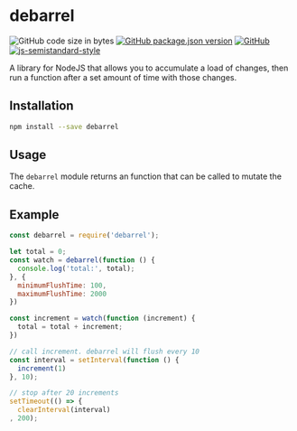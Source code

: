 # debarrel
![GitHub code size in bytes](https://img.shields.io/github/languages/code-size/markwylde/debarrel?style=flat-square)
[![GitHub package.json version](https://img.shields.io/github/package-json/v/markwylde/debarrel?style=flat-square)](https://github.com/markwylde/debarrel/blob/master/package.json)
[![GitHub](https://img.shields.io/github/license/markwylde/debarrel?style=flat-square)](https://github.com/markwylde/debarrel/blob/master/LICENSE)
[![js-semistandard-style](https://img.shields.io/badge/code%20style-semistandard-brightgreen.svg?style=flat-square)](https://github.com/standard/semistandard)

A library for NodeJS that allows you to accumulate a load of changes, then run a function
after a set amount of time with those changes.

## Installation
```bash
npm install --save debarrel
```

## Usage
The `debarrel` module returns an function that can be called to mutate the cache.

## Example
```javascript
const debarrel = require('debarrel');

let total = 0;
const watch = debarrel(function () {
  console.log('total:', total);
}, {
  minimumFlushTime: 100,
  maximumFlushTime: 2000
})

const increment = watch(function (increment) {
  total = total + increment;
})

// call increment. debarrel will flush every 10
const interval = setInterval(function () {
  increment(1)
}, 10);

// stop after 20 increments
setTimeout(() => {
  clearInterval(interval)
, 200);
```
